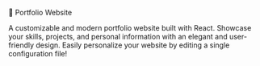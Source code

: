 🚀 Portfolio Website

A customizable and modern portfolio website built with React. Showcase your skills, projects, and personal information with an elegant and user-friendly design.
Easily personalize your website by editing a single configuration file!

